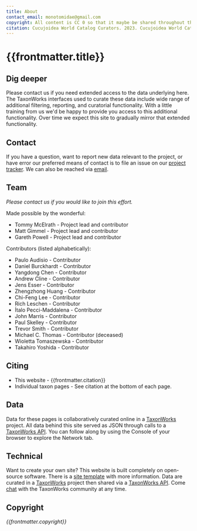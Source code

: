 ```yaml
---
title: About
contact_email: monotomidae@gmail.com
copyright: All content is CC 0 so that it maybe be shared throughout the world in places like Wikipedia.
citation: Cucujoidea World Catalog Curators. 2023. Cucujoidea World Catalog (CWC) curated in TaxonWorks [software]. Available at https://sfg.taxonworks.org/api/v1/.
---
```


# {{frontmatter.title}}

## Dig deeper
Please contact us if you need extended access to the data underlying here. The TaxonWorks interfaces used to curate these data include wide range of additional filtering, reporting, and curatorial functionality. With a little training from us we'd be happy to provide you access to this additional functionality. Over time we expect this site to gradually mirror that extended functionality.

## Contact
If you have a question, want to report new data relevant to the project, or have error our preferred means of contact is to file an issue on our [project tracker](https://github.com/tmcelrath/cucujoideaworldcatalog/issues). We can also be reached via [email](mailto:{{frontmatter.contact_email}}).   

## Team
 _Please contact us if you would like to join this effort._

Made possible by the wonderful:
* Tommy McElrath - Project lead and contributor
* Matt Gimmel - Project lead and contributor
* Gareth Powell - Project lead and contributor

Contributors (listed alphabetically):
* Paulo Audisio - Contributor
* Daniel Burckhardt - Contributor
* Yangdong Chen  - Contributor
* Andrew Cline - Contributor
* Jens Esser - Contributor
* Zhengzhong Huang - Contributor
* Chi-Feng Lee - Contributor
* Rich Leschen - Contributor
* Ítalo Pecci-Maddalena - Contributor
* John Marris - Contributor
* Paul Skelley - Contributor
* Trevor Smith - Contributor
* Michael C. Thomas - Contributor (deceased)
* Wioletta Tomaszewska - Contributor
* Takahiro Yoshida - Contributor
  

## Citing
* This website - {{frontmatter.citation}}
* Individual taxon pages - See citation at the bottom of each page.  

## Data
Data for these pages is collaboratively curated online in a [TaxonWorks](https://taxonworks) project. All data behind this site served as JSON through calls to a [TaxonWorks API](https://api.taxonworks.org). You can follow along by using the Console of your browser to explore the Network tab. 

## Technical
Want to create your own site? This website is built completely on open-source software. There is a [site template](https://github.com/SpeciesFileGroup/<something>) with more information. Data are curated in a [TaxonWorks](https://taxonworks.org) project then shared via a [TaxonWorks API](https://api.taxonworks.org). Come [chat](https://gitter.im/SpeciesFileGroup/taxonworks) with the TaxonWorks community at any time.

## Copyright
_{{frontmatter.copyright}}_
